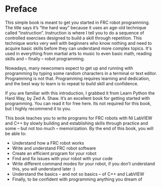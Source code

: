 # PrefaceThis simple book is meant to get you started in FRC robot programming. The title says it’s “the hard way” because it uses an age-old technique called “instruction”. Instruction is where I tell you to do a sequence of controlled exercises designed to build a skill through repetition. This technique works very well with beginners who know nothing and need to acquire basic skills before they can understand more complex topics. It's used in everything from martial arts to music to even basic math, reading skills and – finally – robot programming.Nowadays, many newcomers expect to get up and running with programming by typing some random characters in a terminal or text editor. Programming is not that. Programming requires learning and dedication, and the best way to learn is to repeat to build skill and confidence. If you are familiar with this introduction, I grabbed it from Learn Python the Hard Way, by Zed A. Shaw. It’s an excellent book for getting started with programming. You can read it for free here. Its not required for this book, but I highly recommend it to you.This book teaches you to write programs for FRC robots with NI LabVIEW and C++ by slowly building and establishing skills through practice and some – but not too much – memorization.By the end of this book, you will be able to:-	Understand how a FRC robot works-	Write and understand FRC robot software-	Create an efficient program for your robot-	Find and fix issues with your robot with your code-	Write different command modes for your robot, if you don’t understand this, you will understand later :)-	Understand the basics – and not so basics – of C++ and LabVIEW-	Finally, to be confident with programming anything you dream of